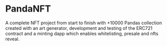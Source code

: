 # PandaNFT
A complete NFT project from start to finish with +10000 Pandas collection created with an art generator, development and testing of the ERC721 contract and a minting dapp which enables whitelisting, presale and nfts reveal.
